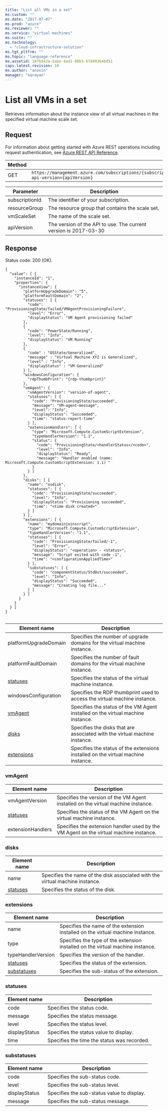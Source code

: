 ```yaml
---
title: "List all VMs in a set"
ms.custom: ""
ms.date: "2017-07-07"
ms.prod: "azure"
ms.reviewer: ""
ms.service: "virtual-machines"
ms.suite: ""
ms.technology: 
  - "cloud-infrastructure-solution"
ms.tgt_pltfrm: ""
ms.topic: "language-reference"
ms.assetid: 187bd42a-5abe-4ad1-80b5-67d49364bd51
caps.latest.revision: 10
ms.author: "anavin"
manager: "narayan"
---
```

# List all VMs in a set
Retrieves information about the instance view of all virtual machines in the specified virtual machine scale set.    
    
## Request    

For information about getting started with Azure REST operations including request authentication, see [Azure REST API Reference](../../index.md).  
    
|Method|Request URI|    
|------------|-----------------|    
|GET|`https://management.azure.com/subscriptions/{subscriptionId}/resourceGroups/{resourceGroup}/providers/Microsoft.Network/VirtualMachineScaleSets/{vmScaleSet}/networkSecurityGroups?api-version={apiVersion}`| 

| Parameter | Description |
| --------- | ----------- |
| subscriptionId | The identifier of your subscription. |
| resourceGroup | The resource group that contains the scale set. |
| vmScaleSet | The name of the scale set. |
| apiVersion | The version of the API to use. The current version is 2017-03-30|   
    
## Response    
Status code: 200 (OK).    
    
```    
{    
  "value": [ {    
    "instanceId": "1",    
    "properties": {    
      "instanceView": {    
        "platformUpgradeDomain": "5",    
        "platformFaultDomain": "2",     
        "statuses": [ {     
          "code": "ProvisioningState/failed/VMAgentProvisioningFailure",     
          "level": "Error",     
          "displayStatus": "VM Agent provisioning failed"     
        },     
        {     
          "code": "PowerState/Running",     
          "level": "Info",     
          "displayStatus": "VM Running"     
        },    
        {     
          "code" : "OSState/Generalized",     
          "message" : "Virtual Machine XYZ is Generalized",     
          "level" : "Info",     
          "displayStatus" : "VM Generalized"     
        } ],     
        "windowsConfiguration": {     
          "rdpThumbPrint": "{rdp-thumbprint}"     
        },     
        "vmAgent": {     
          "vmAgentVersion": "version-of-agent",     
          "statuses": [ {     
            "code": "ProvisioningState/succeeded",     
            "message": "VM-agent-message",     
            "level": "Info",     
            "displayStatus": "Succeeded",     
            "time": "status-report-time"     
          } ],     
          "extensionHandlers": [ {     
            "type": "Microsoft.Compute.CustomScriptExtension",     
            "typeHandlerVersion": "1.1",     
            "status": {     
              "code": "ProvisioningState/<handlerStatus>/<code>",     
              "level": "Info",     
              "displayStatus": "Ready",     
              "message": "Handler enabled (name: Microsoft.Compute.CustomScriptExtension: 1.1) "     
            }     
          } ]     
        },      
        "disks": [ {     
          "name": "osdisk",     
          "statuses": [ {     
            "code": "ProvisioningState/succeeded",     
            "level": "Info",     
            "displayStatus": "Provisioning succeeded",     
            "time": "<time disk created>"     
          } ]     
        } ],     
        "extensions": [ {     
          "name": "mydomainjoinscript",     
          "type": "Microsoft.Compute.CustomScriptExtension",    
          "typeHandlerVersion": "1.1",     
          "statuses": [ {     
            "code": "ProvisioningState/failed/-1",     
            "level": "Error",     
            "displayStatus": "<operation> - <status>",     
            "message": "Script exited with code -1",     
            "time": "<configurationAppliedTime>"     
          } ],     
          "substatuses": [ {     
            "code": "componentStatus/StdOut/succeeded",     
            "level": "Info",     
            "displayStatus": "Succeeded",     
            "message": "Creating log file..."     
          } ]     
        } ]      
      }    
    }    
  } ]    
}    
    
```    
    
|Element name|Description|    
|------------------|-----------------|    
|platformUpgradeDomain|Specifies the number of upgrade domains for the virtual machine instance.|    
|platformFaultDomain|Specifies the number of fault domains for the virtual machine instance.|    
|[statuses](#statuses)|Specifies the status of the virtual machine instance.|    
|windowsConfiguration|Specifies the RDP thumbprint used to access the virtual machine instance.|    
|[vmAgent](#vmAgent)|Specifies the status of the VM Agent installed on the virtual machine instance.|    
|[disks](#disks)|Specifies the disks that are associated with the virtual machine instance.|    
|[extensions](#extensions)|Specifies the status of the extensions installed on the virtual machine instance.|    
    
###  <a name="vmAgent"></a> vmAgent    
    
|Element name|Description|    
|------------------|-----------------|    
|vmAgentVersion|Specifies the version of the VM Agent installed on the virtual machine instance.|    
|[statuses](#statuses)|Specifies the status of the VM Agent on the virtual machine instance.|    
|extensionHandlers|Specifies the extension handler used by the VM Agent on the virtual machine instance.|    
    
###  <a name="disks"></a> disks    
    
|Element name|Description|    
|------------------|-----------------|    
|name|Specifies the name of the disk associated with the virtual machine instance.|    
|[statuses](#statuses)|Specifies the status of the disk.|    
    
###  <a name="extensions"></a> extensions    
    
|Element name|Description|    
|------------------|-----------------|    
|name|Specifies the name of the extension installed on the virtual machine instance.|    
|type|Specifies the type of the extension installed on the virtual machine instance.|    
|typeHandlerVersion|Specifies the version of the handler.|    
|[statuses](#statuses)|Specifies the status of the extension.|    
|[substatuses](#substatuses)|Specifies the sub-status of the extension.|    
    
###  <a name="statuses"></a> statuses    
    
|Element name|Description|    
|------------------|-----------------|    
|code|Specifies the status code.|    
|message|Specifies the status message.|    
|level|Specifies the status level.|    
|displayStatus|Specifies the status value to display.|    
|time|Specifies the time the status was recorded.|    
    
###  <a name="substatuses"></a> substatuses    
    
|Element name|Description|    
|------------------|-----------------|    
|code|Specifies the sub-status code.|    
|level|Specifies the sub-status level.|    
|displayStatus|Specifies the sub-status value to display.|    
|message|Specifies the sub-status message.|